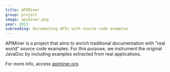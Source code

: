 ```yaml
---
title: APIMiner
group: project
image: apiminer.png
year: 2013
subreading: Documenting APIs with source code examples
---
```


APIMiner is a project that aims to enrich traditional documentation with "real world" source code examples. For this purpose, we instrument the original JavaDoc by including examples extracted from real applications.

For more info, access [apiminer.org](http://apiminer.org).
